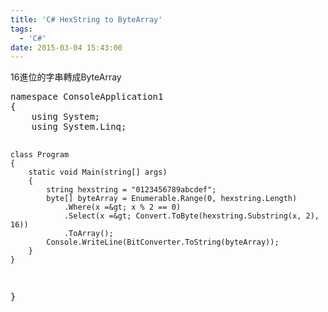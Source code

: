 ```yaml
---
title: 'C# HexString to ByteArray'
tags:
  - 'C#'
date: 2015-03-04 15:43:00
---
```


16進位的字串轉成ByteArray

<div><pre class="brush:csharp">namespace ConsoleApplication1
{
    using System;
    using System.Linq;

    class Program
    {
        static void Main(string[] args)
        {
            string hexstring = "0123456789abcdef";
            byte[] byteArray = Enumerable.Range(0, hexstring.Length)
                .Where(x =&gt; x % 2 == 0)
                .Select(x =&gt; Convert.ToByte(hexstring.Substring(x, 2), 16))
                .ToArray();
            Console.WriteLine(BitConverter.ToString(byteArray));
        }
    }
}
</pre></div>